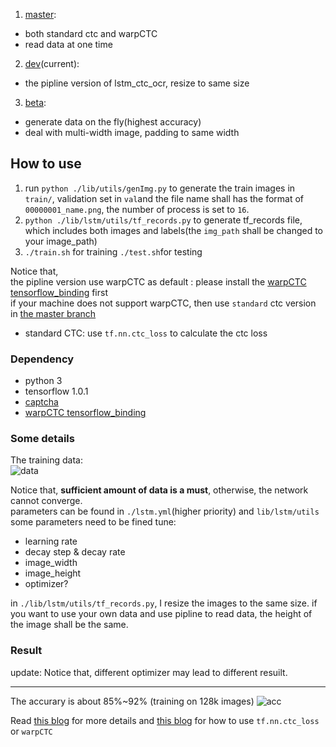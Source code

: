1. [master](https://github.com/ilovin/lstm_ctc_ocr/tree/master):  
  - both standard ctc and warpCTC
  - read data at one time
2. [dev](https://github.com/ilovin/lstm_ctc_ocr/tree/dev)(current):  
  - the pipline version of lstm_ctc_ocr, resize to same size
3. [beta](https://github.com/ilovin/lstm_ctc_ocr/tree/beta):  
  - generate data on the fly(highest accuracy)
  - deal with multi-width image, padding to same width

## How to use
1. run `python ./lib/utils/genImg.py` to generate the train images in `train/`, validation set in `val`and the file name shall has the format of `00000001_name.png`, the number of process is set to `16`.
2. `python ./lib/lstm/utils/tf_records.py` to generate tf_records file, which includes both images and labels(the `img_path` shall be changed to your image_path)
3. `./train.sh` for training `./test.sh`for testing

Notice that,  
the pipline version use warpCTC as default : please install the [warpCTC tensorflow_binding](https://github.com/baidu-research/warp-ctc/tree/master/tensorflow_binding) first  
if your machine does not support warpCTC, then use `standard` ctc version in [the master branch](https://github.com/ilovin/lstm_ctc_ocr/tree/master)
- standard CTC: use `tf.nn.ctc_loss` to calculate the ctc loss

### Dependency
- python 3  
- tensorflow 1.0.1  
- [captcha](https://pypi.python.org/pypi/captcha)
- [warpCTC tensorflow_binding](https://github.com/baidu-research/warp-ctc/tree/master/tensorflow_binding)

### Some details

The training data:  
![data](https://ooo.0o0.ooo/2017/04/13/58ef08ab6af03.png)  

Notice that, **sufficient amount of data is a must**, otherwise, the network cannot converge.  
parameters can be found in `./lstm.yml`(higher priority) and `lib/lstm/utils`  
some parameters need to be fined tune:
- learning rate
- decay step & decay rate
- image_width
- image_height
- optimizer?

in `./lib/lstm/utils/tf_records.py`, I resize the images to the same size.
if you want to use your own data and use pipline to read data, the height of the image shall be the same.

### Result
update:
Notice that, different optimizer may lead to different resuilt.

---
The accurary is about 85%~92% (training on 128k images)
![acc](https://i.loli.net/2017/07/17/596c6de6584f7.png)

Read [this blog](https://ilovin.github.io/2017-04-06/tensorflow-lstm-ctc-ocr/) for more details and [this blog](http://ilovin.github.io/2017-04-23/tensorflow-lstm-ctc-input-output/) for how to
use `tf.nn.ctc_loss` or `warpCTC`
